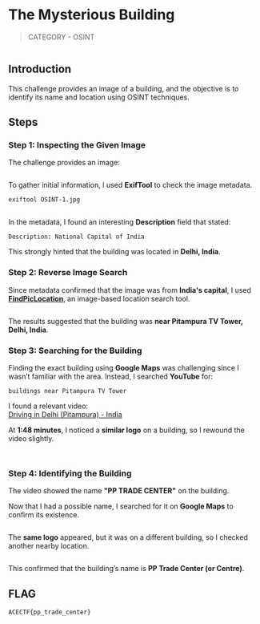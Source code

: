 # The Mysterious Building

> CATEGORY - OSINT

<figure><img src="https://3066381948-files.gitbook.io/~/files/v0/b/gitbook-x-prod.appspot.com/o/spaces%2F1v4zpYg12djm83qExa3x%2Fuploads%2FCtyXflyPoGwKeGLi15VT%2Fimage.png?alt=media&#x26;token=589732a7-7a81-4cd5-b83f-a12447b8274b" alt=""><figcaption></figcaption></figure>

## Introduction

This challenge provides an image of a building, and the objective is to identify its name and location using OSINT techniques.

## Steps

### Step 1: Inspecting the Given Image

The challenge provides an image:

<figure><img src="https://3066381948-files.gitbook.io/~/files/v0/b/gitbook-x-prod.appspot.com/o/spaces%2F1v4zpYg12djm83qExa3x%2Fuploads%2FmqtI7WUSXZhABXOFnckI%2FOSINT-1.jpg?alt=media&#x26;token=96d7e965-d4d5-415f-9d87-f393f2761f9d" alt=""><figcaption></figcaption></figure>

To gather initial information, I used **ExifTool** to check the image metadata.

```bash
exiftool OSINT-1.jpg
```

<figure><img src="https://3066381948-files.gitbook.io/~/files/v0/b/gitbook-x-prod.appspot.com/o/spaces%2F1v4zpYg12djm83qExa3x%2Fuploads%2FgvHJRAJ6d3kx3K5SWHnm%2Fimage.png?alt=media&#x26;token=de8e6be8-2361-40e8-b45b-aaa9c254bc4e" alt=""><figcaption></figcaption></figure>

In the metadata, I found an interesting **Description** field that stated:

```
Description: National Capital of India
```

This strongly hinted that the building was located in **Delhi, India**.

### Step 2: Reverse Image Search

Since metadata confirmed that the image was from **India's capital**, I used [**FindPicLocation**](https://findpiclocation.com), an image-based location search tool.

<figure><img src="https://3066381948-files.gitbook.io/~/files/v0/b/gitbook-x-prod.appspot.com/o/spaces%2F1v4zpYg12djm83qExa3x%2Fuploads%2FTFNJJ7jJK3uBEOMCMdBy%2Fimage.png?alt=media&#x26;token=e448173f-05ee-40ee-8f48-3912b49c9585" alt=""><figcaption></figcaption></figure>

The results suggested that the building was **near Pitampura TV Tower, Delhi, India**.

### Step 3: Searching for the Building

Finding the exact building using **Google Maps** was challenging since I wasn’t familiar with the area. Instead, I searched **YouTube** for:

```
buildings near Pitampura TV Tower
```

I found a relevant video:\
[Driving in Delhi (Pitampura) - India](https://www.youtube.com/watch?v=PVWj6LvZjLk)

At **1:48 minutes**, I noticed a **similar logo** on a building, so I rewound the video slightly.

<figure><img src="https://3066381948-files.gitbook.io/~/files/v0/b/gitbook-x-prod.appspot.com/o/spaces%2F1v4zpYg12djm83qExa3x%2Fuploads%2FqbV6yqYqx9YFqIJ2ttkh%2Fimage.png?alt=media&#x26;token=3f57c61d-1366-457a-a53b-e2eef73c89f4" alt=""><figcaption></figcaption></figure>

<figure><img src="https://3066381948-files.gitbook.io/~/files/v0/b/gitbook-x-prod.appspot.com/o/spaces%2F1v4zpYg12djm83qExa3x%2Fuploads%2Fg6w2ckPh41k86GtxpY66%2Fimage.png?alt=media&#x26;token=8e3fe7ed-3a87-4a12-bbe1-44af91216dc0" alt=""><figcaption></figcaption></figure>

### Step 4: Identifying the Building

The video showed the name **"PP TRADE CENTER"** on the building.

Now that I had a possible name, I searched for it on **Google Maps** to confirm its existence.

<figure><img src="https://3066381948-files.gitbook.io/~/files/v0/b/gitbook-x-prod.appspot.com/o/spaces%2F1v4zpYg12djm83qExa3x%2Fuploads%2Fkwpd1xxjSw2EUgdQxc7z%2Fimage.png?alt=media&#x26;token=109173a5-3231-4534-85c7-d476502e2249" alt=""><figcaption></figcaption></figure>

The **same logo** appeared, but it was on a different building, so I checked another nearby location.

<figure><img src="https://3066381948-files.gitbook.io/~/files/v0/b/gitbook-x-prod.appspot.com/o/spaces%2F1v4zpYg12djm83qExa3x%2Fuploads%2FN2bmn84DFNsbVclPlaTB%2Fimage.png?alt=media&#x26;token=f8eecf21-97c6-48f9-abc7-a78ed3b2e25c" alt=""><figcaption></figcaption></figure>

This confirmed that the building’s name is **PP Trade Center (or Centre)**.

## FLAG

```
ACECTF{pp_trade_center}
```
